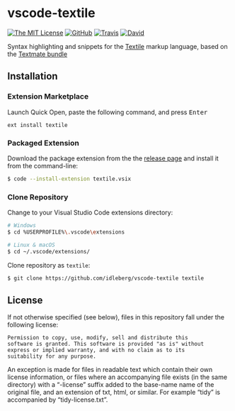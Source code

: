 # vscode-textile

[![The MIT License](https://img.shields.io/badge/license-MIT-orange.svg?style=flat-square)](http://opensource.org/licenses/MIT)
[![GitHub](https://img.shields.io/github/release/idleberg/vscode-textile.svg?style=flat-square)](https://github.com/idleberg/vscode-textile/releases)
[![Travis](https://img.shields.io/travis/idleberg/vscode-textile.svg?style=flat-square)](https://travis-ci.org/idleberg/vscode-textile)
[![David](https://img.shields.io/david/dev/idleberg/vscode-textile.svg?style=flat-square)](https://david-dm.org/idleberg/vscode-textile?type=dev)

Syntax highlighting and snippets for the [Textile](https://txstyle.org/) markup language, based on the [Textmate bundle](https://github.com/textmate/textile.tmbundle/blob/master/README.mdown)

## Installation

### Extension Marketplace

Launch Quick Open, paste the following command, and press <kbd>Enter</kbd>

`ext install textile`

### Packaged Extension

Download the package extension from the the [release page](https://github.com/idleberg/vscode-textile/releases) and install it from the command-line:

```bash
$ code --install-extension textile.vsix
```

### Clone Repository

Change to your Visual Studio Code extensions directory:

```bash
# Windows
$ cd %USERPROFILE%\.vscode\extensions

# Linux & macOS
$ cd ~/.vscode/extensions/
```

Clone repository as `textile`:

```bash
$ git clone https://github.com/idleberg/vscode-textile textile
```

## License

If not otherwise specified (see below), files in this repository fall under the following license:

    Permission to copy, use, modify, sell and distribute this
    software is granted. This software is provided "as is" without
    express or implied warranty, and with no claim as to its
    suitability for any purpose.

An exception is made for files in readable text which contain their own license information, or files where an accompanying file exists (in the same directory) with a “-license” suffix added to the base-name name of the original file, and an extension of txt, html, or similar. For example “tidy” is accompanied by “tidy-license.txt”.